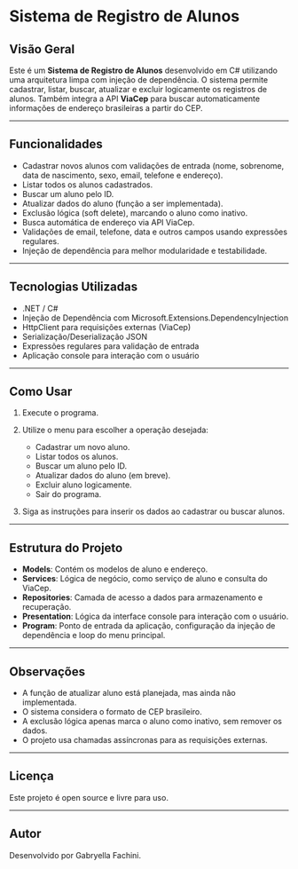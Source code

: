 # Sistema de Registro de Alunos

## Visão Geral

Este é um **Sistema de Registro de Alunos** desenvolvido em C# utilizando uma arquitetura limpa com injeção de dependência. O sistema permite cadastrar, listar, buscar, atualizar e excluir logicamente os registros de alunos. Também integra a API **ViaCep** para buscar automaticamente informações de endereço brasileiras a partir do CEP.

---

## Funcionalidades

- Cadastrar novos alunos com validações de entrada (nome, sobrenome, data de nascimento, sexo, email, telefone e endereço).
- Listar todos os alunos cadastrados.
- Buscar um aluno pelo ID.
- Atualizar dados do aluno (função a ser implementada).
- Exclusão lógica (soft delete), marcando o aluno como inativo.
- Busca automática de endereço via API ViaCep.
- Validações de email, telefone, data e outros campos usando expressões regulares.
- Injeção de dependência para melhor modularidade e testabilidade.

---

## Tecnologias Utilizadas

- .NET / C#
- Injeção de Dependência com Microsoft.Extensions.DependencyInjection
- HttpClient para requisições externas (ViaCep)
- Serialização/Deserialização JSON
- Expressões regulares para validação de entrada
- Aplicação console para interação com o usuário

---

## Como Usar

1. Execute o programa.
2. Utilize o menu para escolher a operação desejada:
   - Cadastrar um novo aluno.
   - Listar todos os alunos.
   - Buscar um aluno pelo ID.
   - Atualizar dados do aluno (em breve).
   - Excluir aluno logicamente.
   - Sair do programa.

3. Siga as instruções para inserir os dados ao cadastrar ou buscar alunos.

---

## Estrutura do Projeto

- **Models**: Contém os modelos de aluno e endereço.
- **Services**: Lógica de negócio, como serviço de aluno e consulta do ViaCep.
- **Repositories**: Camada de acesso a dados para armazenamento e recuperação.
- **Presentation**: Lógica da interface console para interação com o usuário.
- **Program**: Ponto de entrada da aplicação, configuração da injeção de dependência e loop do menu principal.

---

## Observações

- A função de atualizar aluno está planejada, mas ainda não implementada.
- O sistema considera o formato de CEP brasileiro.
- A exclusão lógica apenas marca o aluno como inativo, sem remover os dados.
- O projeto usa chamadas assíncronas para as requisições externas.

---

## Licença

Este projeto é open source e livre para uso.

---

## Autor

Desenvolvido por Gabryella Fachini.
